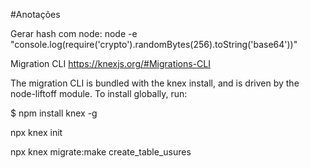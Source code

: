 #Anotações

Gerar hash com node:
node -e "console.log(require('crypto').randomBytes(256).toString('base64'))"

Migration CLI
https://knexjs.org/#Migrations-CLI

The migration CLI is bundled with the knex install, and is driven by the node-liftoff module. To install globally, run:

$ npm install knex -g

npx knex init

npx knex migrate:make create_table_usures